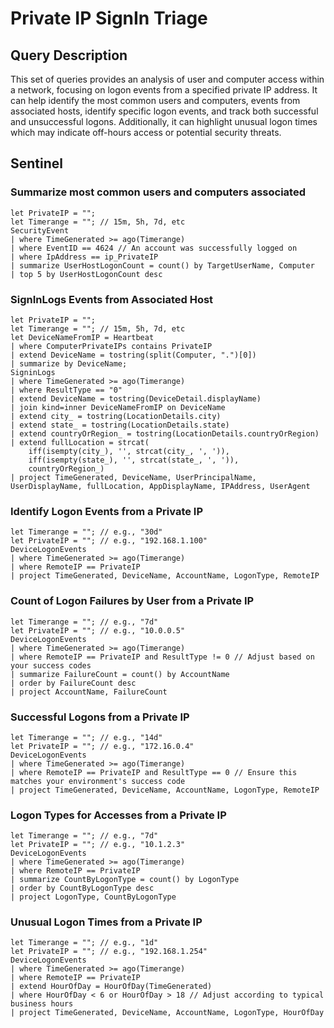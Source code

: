 # Private IP SignIn Triage

## Query Description
This set of queries provides an analysis of user and computer access within a network, focusing on logon events from a specified private IP address. It can help identify the most common users and computers, events from associated hosts, identify specific logon events, and track both successful and unsuccessful logons. Additionally, it can highlight unusual logon times which may indicate off-hours access or potential security threats.

## Sentinel

### Summarize most common users and computers associated
```KQL
let PrivateIP = "";
let Timerange = ""; // 15m, 5h, 7d, etc
SecurityEvent
| where TimeGenerated >= ago(Timerange)
| where EventID == 4624 // An account was successfully logged on
| where IpAddress == ip_PrivateIP
| summarize UserHostLogonCount = count() by TargetUserName, Computer
| top 5 by UserHostLogonCount desc
```

### SignInLogs Events from Associated Host
```KQL
let PrivateIP = "";
let Timerange = ""; // 15m, 5h, 7d, etc
let DeviceNameFromIP = Heartbeat
| where ComputerPrivateIPs contains PrivateIP 
| extend DeviceName = tostring(split(Computer, ".")[0])
| summarize by DeviceName; 
SigninLogs
| where TimeGenerated >= ago(Timerange)
| where ResultType == "0"
| extend DeviceName = tostring(DeviceDetail.displayName)
| join kind=inner DeviceNameFromIP on DeviceName 
| extend city_ = tostring(LocationDetails.city)
| extend state_ = tostring(LocationDetails.state)
| extend countryOrRegion_ = tostring(LocationDetails.countryOrRegion)
| extend fullLocation = strcat(
    iff(isempty(city_), '', strcat(city_, ', ')), 
    iff(isempty(state_), '', strcat(state_, ', ')), 
    countryOrRegion_)
| project TimeGenerated, DeviceName, UserPrincipalName, UserDisplayName, fullLocation, AppDisplayName, IPAddress, UserAgent
```

### Identify Logon Events from a Private IP
```KQL
let Timerange = ""; // e.g., "30d"
let PrivateIP = ""; // e.g., "192.168.1.100"
DeviceLogonEvents
| where TimeGenerated >= ago(Timerange)
| where RemoteIP == PrivateIP
| project TimeGenerated, DeviceName, AccountName, LogonType, RemoteIP
```

### Count of Logon Failures by User from a Private IP
```KQL
let Timerange = ""; // e.g., "7d"
let PrivateIP = ""; // e.g., "10.0.0.5"
DeviceLogonEvents
| where TimeGenerated >= ago(Timerange)
| where RemoteIP == PrivateIP and ResultType != 0 // Adjust based on your success codes
| summarize FailureCount = count() by AccountName
| order by FailureCount desc
| project AccountName, FailureCount
```

### Successful Logons from a Private IP
```KQL
let Timerange = ""; // e.g., "14d"
let PrivateIP = ""; // e.g., "172.16.0.4"
DeviceLogonEvents
| where TimeGenerated >= ago(Timerange)
| where RemoteIP == PrivateIP and ResultType == 0 // Ensure this matches your environment's success code
| project TimeGenerated, DeviceName, AccountName, LogonType, RemoteIP
```

### Logon Types for Accesses from a Private IP
```KQL
let Timerange = ""; // e.g., "7d"
let PrivateIP = ""; // e.g., "10.1.2.3"
DeviceLogonEvents
| where TimeGenerated >= ago(Timerange)
| where RemoteIP == PrivateIP
| summarize CountByLogonType = count() by LogonType
| order by CountByLogonType desc
| project LogonType, CountByLogonType
```

### Unusual Logon Times from a Private IP
```KQL
let Timerange = ""; // e.g., "1d"
let PrivateIP = ""; // e.g., "192.168.1.254"
DeviceLogonEvents
| where TimeGenerated >= ago(Timerange)
| where RemoteIP == PrivateIP
| extend HourOfDay = HourOfDay(TimeGenerated)
| where HourOfDay < 6 or HourOfDay > 18 // Adjust according to typical business hours
| project TimeGenerated, DeviceName, AccountName, LogonType, HourOfDay
```
